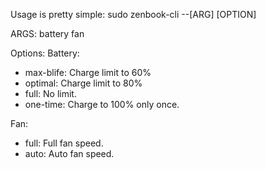 Usage is pretty simple:
sudo zenbook-cli  --[ARG] [OPTION]

ARGS:
battery
fan

Options:
Battery:
- max-blife: Charge limit to 60%
- optimal: Charge limit to 80%
- full: No limit.
- one-time: Charge to 100% only once.

Fan:
- full: Full fan speed.
- auto: Auto fan speed.
